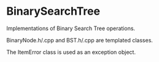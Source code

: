 # BinarySearchTree

Implementations of Binary Search Tree operations.

BinaryNode.h/.cpp and BST.h/.cpp are templated classes.

The ItemError class is used as an exception object.

